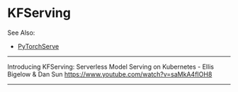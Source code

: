 # KFServing

See Also:

  - [PyTorchServe](PyTorch.md#PyTorchServe)

---

Introducing KFServing: Serverless Model Serving on Kubernetes - Ellis Bigelow & Dan Sun
https://www.youtube.com/watch?v=saMkA4fIOH8

---
